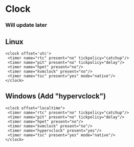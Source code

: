 # Clock

### Will update later

## Linux
    <clock offset='utc'>
     <timer name="rtc" present="no" tickpolicy="catchup"/>
     <timer name="pit" present="no" tickpolicy="delay"/>
     <timer name="hpet" present="no"/>
     <timer name="kvmclock" present="no"/>
     <timer name="tsc" present="yes" mode="native"/>
    </clock>


## Windows (Add "hypervclock")
    <clock offset="localtime">
     <timer name="rtc" present="no" tickpolicy="catchup"/>
     <timer name="pit" present="no" tickpolicy="delay"/>
     <timer name="hpet" present="no"/>
     <timer name="kvmclock" present="no"/>
     <timer name="hypervclock" present="yes"/>
     <timer name="tsc" present="yes" mode="native"/>
    </clock>
